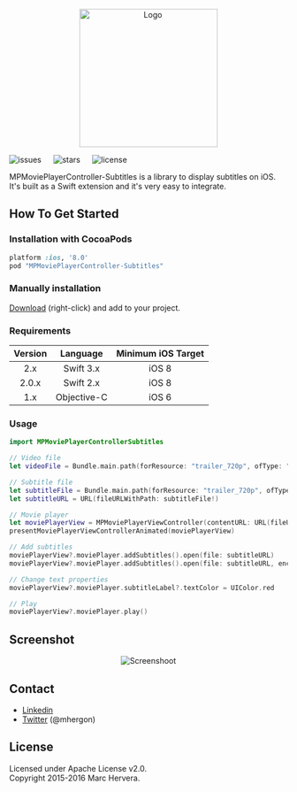 <p align="center" >
<img src="https://raw.github.com/mhergon/MPMoviePlayerController-Subtitles/master/assets/logo.png" alt="Logo" title="Logo" width=250>
</p>

![issues](https://img.shields.io/github/issues/mhergon/MPMoviePlayerController-Subtitles.svg)
&emsp;
![stars](https://img.shields.io/github/stars/mhergon/MPMoviePlayerController-Subtitles.svg)
&emsp;
![license](https://img.shields.io/badge/license-Apache%202.0-brightgreen.svg)


MPMoviePlayerController-Subtitles is a library to display subtitles on iOS. It's built as a Swift extension and it's very easy to integrate.

## How To Get Started

### Installation with CocoaPods

```ruby
platform :ios, '8.0'
pod "MPMoviePlayerController-Subtitles"
```

### Manually installation

[Download](https://github.com/mhergon/MPMoviePlayerController-Subtitles/raw/master/MPMoviePlayerController-Subtitles.swift) (right-click) and add to your project.

### Requirements

| Version | Language  | Minimum iOS Target  |
|:--------------------:|:---------------------------:|:---------------------------:|
|          2.x         |            Swift 3.x            |            iOS 8            |
|          2.0.x         |            Swift 2.x            |            iOS 8            |
|          1.x         |            Objective-C            |            iOS 6            |


### Usage


```swift
import MPMoviePlayerControllerSubtitles
```

```swift
// Video file
let videoFile = Bundle.main.path(forResource: "trailer_720p", ofType: "mov")

// Subtitle file
let subtitleFile = Bundle.main.path(forResource: "trailer_720p", ofType: "srt")
let subtitleURL = URL(fileURLWithPath: subtitleFile!)

// Movie player
let moviePlayerView = MPMoviePlayerViewController(contentURL: URL(fileURLWithPath: videoFile!))
presentMoviePlayerViewControllerAnimated(moviePlayerView)

// Add subtitles
moviePlayerView?.moviePlayer.addSubtitles().open(file: subtitleURL)
moviePlayerView?.moviePlayer.addSubtitles().open(file: subtitleURL, encoding: String.Encoding.utf8)

// Change text properties
moviePlayerView?.moviePlayer.subtitleLabel?.textColor = UIColor.red

// Play
moviePlayerView?.moviePlayer.play()
```

## Screenshot
<p align="center" >
<img src="https://raw.github.com/mhergon/MPMoviePlayerController-Subtitles/master/assets/screenshot.png" alt="Screenshoot" title="Screenshoot">
</p>

## Contact

- [Linkedin][2]
- [Twitter][3] (@mhergon)

[2]: https://es.linkedin.com/in/marchervera
[3]: http://twitter.com/mhergon "Marc Hervera"

## License

Licensed under Apache License v2.0.
<br>
Copyright 2015-2016 Marc Hervera.
